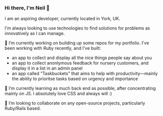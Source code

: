 ### Hi there, I'm Neil 👋

I am an aspiring developer, currently located in York, UK.

I'm always looking to use technologies to find solutions for problems as innovatively as I can manage.

🔭 I’m currently working on building up some repos for my portfolio. I've been working with Ruby recently, and I've built:

- an app to collect and display all the nice things people say about you
- an app to collect anonlymous feedback for nursery customers, and display it in a list in an admin panel
- an app called "Taskbuckets" that aims to help with productivity—mainly the ability to prioritse tasks based on urgency and importance

🌱 I’m currently learning as much back end as possible, after concentrating mainly on JS. I absolutely love CSS and always will :)

👯 I’m looking to collaborate on any open-source projects, particularly Ruby/Rails based.

<!--
**neilgevaux/neilgevaux** is a ✨ _special_ ✨ repository because its `README.md` (this file) appears on your GitHub profile.

Here are some ideas to get you started:

- 🔭 I’m currently working on ...
- 🌱 I’m currently learning ...
- 👯 I’m looking to collaborate on ...
- 🤔 I’m looking for help with ...
- 💬 Ask me about ...
- 📫 How to reach me: ...
- 😄 Pronouns: ...
- ⚡ Fun fact: ...
-->
